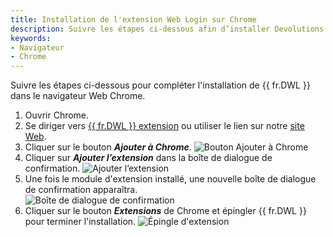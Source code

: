 ```yaml
---
title: Installation de l'extension Web Login sur Chrome
description: Suivre les étapes ci-dessous afin d’installer Devolutions Web Login dans le navigateur Chrome. 
keywords:
- Navigateur
- Chrome
---
```

Suivre les étapes ci-dessous pour compléter l'installation de {{ fr.DWL }} dans le navigateur Web Chrome. 
1. Ouvrir Chrome. 
1. Se diriger vers [{{ fr.DWL }} extension](https://chrome.google.com/webstore/detail/devolutions-web-login/neimonjjffhehnojilepgfejkneaidmo?hl=en-US&gl=CA) ou utiliser le lien sur notre [site Web](https://devolutions.net/fr/web-login). 
1. Cliquer sur le bouton ***Ajouter à Chrome***. 
![Bouton Ajouter à Chrome](https://webdevolutions.azureedge.net/docs/fr/kb/KB4034.png) 
1. Cliquer sur ***Ajouter l’extension*** dans la boîte de dialogue de confirmation. 
![Ajouter l’extension](https://webdevolutions.azureedge.net/docs/fr/kb/KB4035.png) 
1. Une fois le module d'extension installé, une nouvelle boîte de dialogue de confirmation apparaîtra.  
![Boîte de dialogue de confirmation](https://webdevolutions.azureedge.net/docs/fr/kb/KB4036.png) 
1. Cliquer sur le bouton ***Extensions*** de Chrome et épingler {{ fr.DWL }} pour terminer l'installation. 
![Épingle d'extension](https://webdevolutions.azureedge.net/docs/fr/kb/KB4037.png) 

